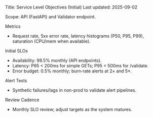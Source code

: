 Title: Service Level Objectives (Initial)
Last updated: 2025-09-02

Scope: API (FastAPI) and Validator endpoint.

Metrics
- Request rate, 5xx error rate, latency histograms (P50, P95, P99), saturation (CPU/mem when available).

Initial SLOs
- Availability: 99.5% monthly (API endpoints).
- Latency: P95 < 200ms for simple GETs; P95 < 500ms for /validate.
- Error budget: 0.5% monthly; burn-rate alerts at 2× and 5×.

Alert Tests
- Synthetic failures/lags in non-prod to validate alert pipelines.

Review Cadence
- Monthly SLO review; adjust targets as the system matures.
